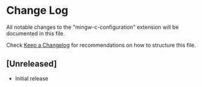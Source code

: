 # Change Log

All notable changes to the "mingw-c-configuration" extension will be documented in this file.

Check [Keep a Changelog](http://keepachangelog.com/) for recommendations on how to structure this file.

## [Unreleased]

- Initial release
